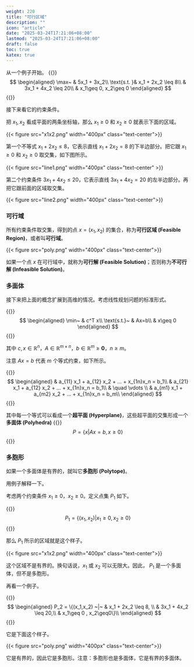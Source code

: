 ```yaml
---
weight: 220
title: "可行区域"
description: ""
icon: "article"
date: "2025-03-24T17:21:06+08:00"
lastmod: "2025-03-24T17:21:06+08:00"
draft: false
toc: true
katex: true
---
```


从一个例子开始。
{{<katex>}}
$$
\begin{aligned}
\max~ & 5x_1 + 3x_2\\
\text{s.t. }& x_1 + 2x_2 \leq 8\\
& 3x_1 + 4x_2 \leq 20\\
& x_1\geq 0, x_2\geq 0
\end{aligned}
$$
{{</katex>}}

接下来看它的约束条件。

把 $x_1,x_2$ 看成平面的两条坐标轴，那么 $x_1\geq 0$ 和 $x_2\geq 0$ 就表示下面的区域。

{{< figure src="x1x2.png" width="400px" class="text-center">}}

第一个不等式 $x_1 + 2x_2 \leq 8$，它表示直线 $x_1+2x_2=8$ 的下半边部分。把它跟 $x_1\geq 0$ 和 $x_2\geq 0$ 取交集，如下图所示。

{{< figure src="line1.png" width="400px" class="text-center" >}}

第二个约束条件 $3x_1 + 4x_2 \leq 20$，它表示直线 $3x_1 + 4x_2 = 20$ 的左半边部分。再把它跟前面的区域取交集。

{{< figure src="line2.png" width="400px" class="text-center">}}

### 可行域

所有约束条件取交集，得到的点 $x=(x_1,x_2)$ 的集合，称为**可行区域  (Feasible Region)**，或者叫**可行域**。

{{< figure src="poly.png" width="400px" class="text-center">}}

如果一个点 $x$ 在可行域中，就称为**可行解 (Feasible Solution)**；否则称为**不可行解 (Infeasible Solution)**。

### 多面体

接下来把上面的概念扩展到高维的情况。考虑线性规划问题的标准形式。

{{<katex>}}
$$
\begin{aligned}
\min~ & c^T x\\
\text{s.t.}~ & Ax=b\\
& x\geq 0
\end{aligned}
$$
{{</katex>}}

其中 $c, x \in \mathbb{R}^n$，$A\in\mathbb{R}^{m\times n}$，$b\in\mathbb{R}^m \geq \mathbf{0}$，$n\geq m$。

注意 $Ax=b$ 代表 $m$ 个等式约束，如下所示。

{{<katex>}}
$$
\begin{aligned}
& a_{11} x_1 + a_{12} x_2 + ... + x_{1n}x_n = b_1\\
& a_{21} x_1 + a_{12} x_2 + ... + x_{1n}x_n = b_1\\
& \quad \vdots \\
& a_{m1} x_1 + a_{m2} x_2 + ... + x_{1n}x_n = b_m\\
\end{aligned}
$$
{{</katex>}}

其中每一个等式可以看成一个**超平面 (Hyperplane)**，这些超平面的交集形成一个**多面体 (Polyhedra)**
{{<katex>}}
$$
P = \{x| Ax=b, x\geq 0 \}
$$
{{</katex>}}

### 多胞形

如果一个多面体是有界的，就叫它**多胞形 (Polytope)**。

用例子解释一下。

考虑两个约束条件 $x_1\geq 0$，$x_2\geq 0$。定义点集 $P_1$ 如下。

{{<katex>}}
$$
P_1 = \{(x_1,x_2) | x_1\geq 0 , x_2\geq0 \}
$$
{{</katex>}}

那么 $P_1$ 所示的区域就是这个样子。

{{< figure src="x1x2.png" width="400px" class="text-center">}}

这个区域不是有界的。换句话说，$x_1$ 或 $x_2$ 可以无限大。因此， $P_1$ 是一个多面体，但不是多胞形。

再看一个例子。

{{<katex>}}
$$
\begin{aligned}
P_2 = \{(x_1,x_2) ~|~ & x_1 + 2x_2 \leq 8, \\
& 3x_1 + 4x_2 \leq 20,\\
& x_1\geq 0 , x_2\geq0\}\\
\end{aligned}
$$
{{</katex>}}

它是下面这个样子。

{{< figure src="poly.png" width="400px" class="text-center">}}

它是有界的，因此它是多胞形。注意：多胞形也是多面体，它是有界的多面体。
